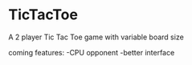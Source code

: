 # TicTacToe

A 2 player Tic Tac Toe game with variable board size

coming features:
-CPU opponent
-better interface
